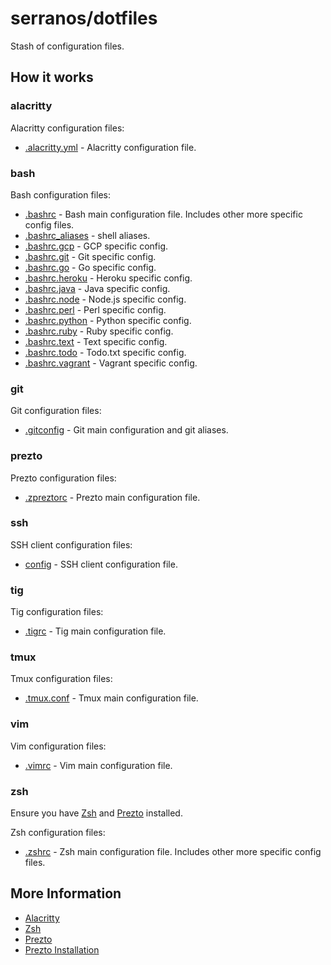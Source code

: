 # serranos/dotfiles

Stash of configuration files.

## How it works

### alacritty

Alacritty configuration files:

* [.alacritty.yml](alacritty/.alacritty.yml) - Alacritty configuration file.

### bash

Bash configuration files:

* [.bashrc](bash/.bashrc) - Bash main configuration file. Includes other more specific config files.
* [.bashrc_aliases](bash/.bashrc_aliases) - shell aliases.
* [.bashrc.gcp](bash/.bashrc.gcp) - GCP specific config.
* [.bashrc.git](bash/.bashrc.git) - Git specific config.
* [.bashrc.go](bash/.bashrc.go) - Go specific config.
* [.bashrc.heroku](bash/.bashrc.heroku) - Heroku specific config.
* [.bashrc.java](bash/.bashrc.java) - Java specific config.
* [.bashrc.node](bash/.bashrc.node) - Node.js specific config.
* [.bashrc.perl](bash/.bashrc.perl) - Perl specific config.
* [.bashrc.python](bash/.bashrc.python) - Python specific config.
* [.bashrc.ruby](bash/.bashrc.ruby) - Ruby specific config.
* [.bashrc.text](bash/.bashrc.text) - Text specific config.
* [.bashrc.todo](bash/.bashrc.todo) - Todo.txt specific config.
* [.bashrc.vagrant](bash/.bashrc.vagrant) - Vagrant specific config.

### git

Git configuration files:

* [.gitconfig](git/.gitconfig) - Git main configuration and git aliases.

### prezto

Prezto configuration files:

* [.zpreztorc](prezto/.zpreztorc) - Prezto main configuration file.

### ssh

SSH client configuration files:

* [config](ssh/config) - SSH client configuration file.

### tig

Tig configuration files:

* [.tigrc](tig/.tigrc) - Tig main configuration file.

### tmux

Tmux configuration files:

* [.tmux.conf](tmux/.tmux.conf) - Tmux main configuration file.

### vim

Vim configuration files:

* [.vimrc](vim/.vimrc) - Vim main configuration file.

### zsh

Ensure you have [Zsh][] and [Prezto][] installed.

Zsh configuration files:

* [.zshrc](zsh/.zshrc) - Zsh main configuration file. Includes other more specific config files.

## More Information

* [Alacritty][]
* [Zsh][]
* [Prezto][]
* [Prezto Installation][]


[Prezto]: https://github.com/sorin-ionescu/prezto
[Prezto Installation]: https://github.com/sorin-ionescu/prezto#installation
[Zsh]: http://www.zsh.org/
[Alacritty]: https://github.com/alacritty/alacritty
